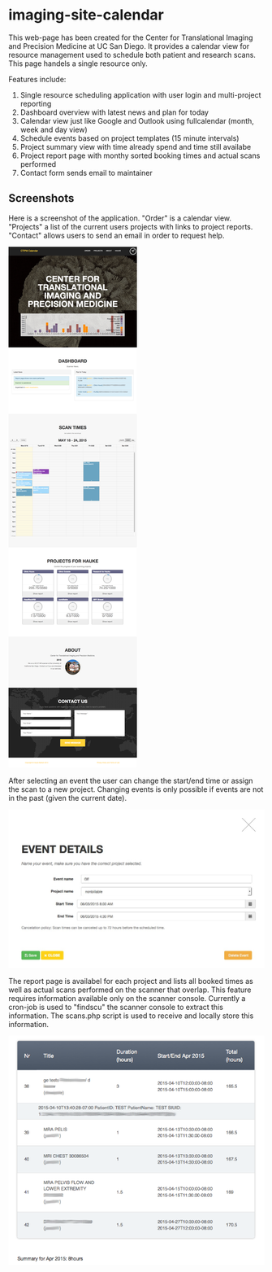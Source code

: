 # imaging-site-calendar

This web-page has been created for the Center for Translational Imaging and Precision Medicine at UC San Diego. It provides a calendar view for resource management used to schedule both patient and research scans. This page handels a single resource only.

Features include:

1. Single resource scheduling application with user login and multi-project reporting
2. Dashboard overview with latest news and plan for today
3. Calendar view just like Google and Outlook using fullcalendar (month, week and day view)
4. Schedule events based on project templates (15 minute intervals)
5. Project summary view with time already spend and time still availabe
6. Project report page with monthy sorted booking times and actual scans performed
7. Contact form sends email to maintainer

## Screenshots

Here is a screenshot of the application. "Order" is a calendar view. "Projects" a list of the current users projects with links to project reports. "Contact" allows users to send an email in order to request help.

![application screenshot](https://github.com/HaukeBartsch/imaging-site-calendar/blob/master/img/CalendarApp.png "Calendar App Screenshot")

After selecting an event the user can change the start/end time or assign the scan to a new project. Changing events is only possible if events are not in the past (given the current date).

![Change event screenshot](https://github.com/HaukeBartsch/imaging-site-calendar/blob/master/img/CalendarChangeEvent.jpg "Change event properties") 

The report page is availabel for each project and lists all booked times as well as actual scans performed on the scanner that overlap. This feature requires information available only on the scanner console. Currently a cron-job is used to "findscu" the scanner console to extract this information. The scans.php script is used to receive and locally store this information.

![report screenshot](https://github.com/HaukeBartsch/imaging-site-calendar/blob/master/img/Report.png "Calendar App Screenshot for Report Page")

